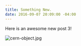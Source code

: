 ```yaml
---
title: Something New.
date: 2016-09-07 20:09:00 -04:00
---
```


Here is an awesome new post 3!

![cern-object.jpg](/uploads/cern-object.jpg)
